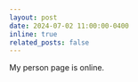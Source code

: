 ```yaml
---
layout: post
date: 2024-07-02 11:00:00-0400
inline: true
related_posts: false
---
```


My person page is online.
